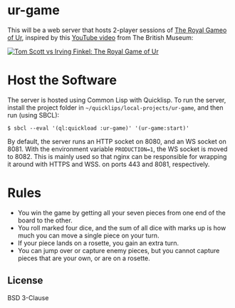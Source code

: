 # ur-game

This will be a web server that hosts 2-player sessions of [The Royal
Gameo of Ur](https://en.wikipedia.org/wiki/Royal_Game_of_Ur), inspired
by this [YouTube video](https://www.youtube.com/watch?v=WZskjLq040I)
from The British Museum:

[![Tom Scott vs Irving Finkel: The Royal Game of
Ur](https://img.youtube.com/vi/WZskjLq040I/0.jpg)](https://youtu.be/WZskjLq040I
"Tom Scott vs Irving Finkel: The Royal Game of Ur")

# Host the Software

The server is hosted using Common Lisp with Quicklisp. To run the
server, install the project folder in
`~/quicklips/local-projects/ur-game`, and then run (using SBCL):

    $ sbcl --eval '(ql:quickload :ur-game)' '(ur-game:start)'
    
By default, the server runs an HTTP socket on 8080, and an WS socket
on 8081. With the environment variable `PRODUCTION=1`, the WS socket
is moved to 8082. This is mainly used so that nginx can be responsible
for wrapping it around with HTTPS and WSS. on ports 443 and 8081,
respectively.

# Rules

* You win the game by getting all your seven pieces from one end of
  the board to the other.
* You roll marked four dice, and the sum of all dice with marks up is
  how much you can move a single piece on your turn.
* If your piece lands on a rosette, you gain an extra turn.
* You can jump over or capture enemy pieces, but you cannot capture
  pieces that are your own, or are on a rosette.


## License

BSD 3-Clause

